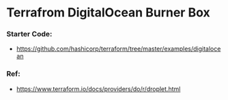 # Terrafrom DigitalOcean Burner Box

### Starter Code:
 - https://github.com/hashicorp/terraform/tree/master/examples/digitalocean
### Ref:
- https://www.terraform.io/docs/providers/do/r/droplet.html
